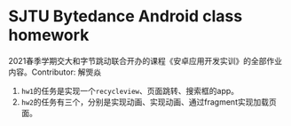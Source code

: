 # SJTU Bytedance Android class homework

2021春季学期交大和字节跳动联合开办的课程《安卓应用开发实训》的全部作业内容。Contributor: 解煚焱

1. `hw1`的任务是实现一个`recycleview`、页面跳转、搜索框的app。
2. `hw2`的任务有三个，分别是实现动画、实现动画、通过fragment实现加载页面。